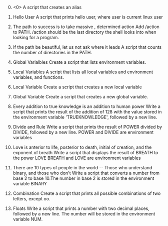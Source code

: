 0. <0>
A script that creates an alias

1. Hello User
A script that prints hello user, where user is current linux user

2. The path to success is to take massive , determined action
Add /action to PATH. /action should be the last directory the shell looks into when looking for a program.

3. If the path be beautiful, let us not ask where it leads
A script that counts the number of directories in the PATH.


4. Global Varialbles
Create a script that lists environment variables.

5. Local Variables
A script that lists all local variables and environment variables, and functions.

6. Local Variable
Create a script that creates a new local variable

7. Global Variable
Create a script that creates a new global variable.

8.  Every addition to true knowledge is an addition to human power
Write a script that prints the result of the addition of 128 with the value stored in the environment variable 'TRUEKNOWLEDGE', followed by a new line.

9. Divide and Rule
Write a script that prints the result of POWER divided by DIVIDE, followed by a new line. POWER and DIVIDE are environment variables

10.  Love is anterior to life, posterior to death, initial of creation, and the exponent of breath
Write a script that displays the result of BREATH to the power LOVE BREATH and LOVE are environment variables

11. There are 10 types of people in the world -- Those who understand binary, and those who don't
Write a script that converts a number from base 2 to base 10.The number in base 2 is stored in the environment variable BINARY

12. Combination
Create a script that prints all possible combinations of two letters, except oo. 

13. Floats
Write a script that prints a number with two decimal places, followed by a new line. The number will be stored in the environment variable NUM.
